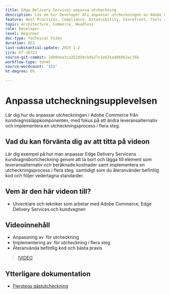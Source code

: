 ```yaml
---
title: Edge Delivery Services anpassa utcheckning
description: Läs om hur Developer Ali anpassar utcheckningen av Adobe Commerce, inklusive leveransalternativ och utcheckning i flera steg med hjälp av vedertagna metoder och återanvändning av kod. ​
feature: Best Practices, Compliance, Extensibility, Storefront, Tools and External Services
topic: Architecture, Commerce, Headless
role: Developer
level: Beginner
doc-type: Technical Video
duration: 853
last-substantial-update: 2025-1-2
jira: KT-16723
source-git-commit: 1db0daa3ca352d50cbda27c1e631ad869b2ac16b
workflow-type: tm+mt
source-wordcount: '152'
ht-degree: 0%

---
```


# Anpassa utcheckningsupplevelsen

Lär dig hur du anpassar utcheckningen i Adobe Commerce från kundvagnssläppkomponenten, med fokus på att ändra leveransalternativ och implementera en utcheckningsprocess i flera steg.

## Vad du kan förvänta dig av att titta på videon

Lär dig exempel på hur man anpassar Edge Delivery Servicens kundvagnsbortcheckning genom att ta bort och lägga till element som leveransalternativ och beräknade kostnader samt implementera en utcheckningsprocess i flera steg, samtidigt som du återanvänder befintlig kod och följer vedertagna standarder. &#x200B;

## Vem är den här videon till?

* Utvecklare och tekniker som arbetar med Adobe Commerce, Edge Delivery Services och kundvagnen

## Videoinnehåll

* Anpassning av &#x200B; för utcheckning
* Implementering av &#x200B; för utcheckning i flera steg
* Återanvända befintlig kod och bästa praxis

>[!VIDEO](https://video.tv.adobe.com/v/3442650?learn=on)

## Ytterligare dokumentation

* [Flerstegs gästutcheckning](https://experienceleague.adobe.com/developer/commerce/storefront/dropins/checkout/tutorials/multi-step/)
